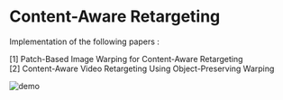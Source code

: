 Content-Aware Retargeting
====================

Implementation of the following papers :  
  
[1] Patch-Based Image Warping for Content-Aware Retargeting  
[2] Content-Aware Video Retargeting Using Object-Preserving Warping

![demo](https://raw.githubusercontent.com/tobygameac/Content-Aware-Retargeting/master/demo.png)
